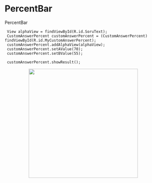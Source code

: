 # PercentBar 

PercentBar

```
 View alphaView = findViewById(R.id.SoruText);
 CustomAnswerPercent customAnswerPercent = (CustomAnswerPercent) findViewById(R.id.MyCustomAnswerPercent);
 customAnswerPercent.addAlphaView(alphaView);
 customAnswerPercent.setAValue(70);
 customAnswerPercent.setBValue(55);

 customAnswerPercent.showResult();
```

<p align="center">
  <img src="https://cloud.githubusercontent.com/assets/3179872/18619207/44e432da-7dff-11e6-8988-91d1faf4eed0.gif" width="350"/>
</p>
<!--![2016_09_18_23_47_40](https://cloud.githubusercontent.com/assets/3179872/18619207/44e432da-7dff-11e6-8988-91d1faf4eed0.gif)-->
